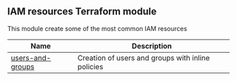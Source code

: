 ## IAM resources Terraform module

This module create some of the most common IAM resources

| Name                                           | Description                                       |
| ---------------------------------------------- | ------------------------------------------------- |
| [users-and-groups](examples/users-and-groups/) | Creation of users and groups with inline policies |
